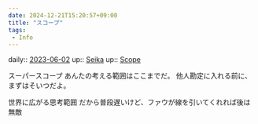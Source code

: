 ```yaml
---
date: 2024-12-21T15:20:57+09:00
title: "スコープ"
tags:
 - Info
---
```


daily:: [2023-06-02](/Daily_Note/2023-06-02.md)
up:: [Seika](Bar/Novel/Seika.md)
up:: [Scope](../Bar/Novel/Topics/Scope.md)

スーパースコープ
あんたの考える範囲はここまでだ。
他人勘定に入れる前に、まずはそいつだよ。

世界に広がる思考範囲
だから普段遅いけど、ファウが線を引いてくれれば後は無敵